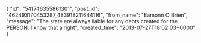  {
   "id": "541746355861301",
   "post_id": "462493170453287_483918211644116",
   "from_name": "Eamonn O Brien",
   "message": "The state are always liable for any debts created for the PERSON. I know that alright",
   "created_time": "2013-07-27T18:02:03+0000"
 }
